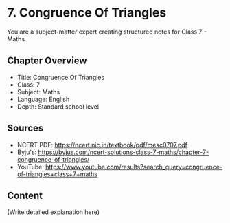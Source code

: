 # 7. Congruence Of Triangles

You are a subject-matter expert creating structured notes for Class 7 - Maths.

## Chapter Overview
- Title: Congruence Of Triangles
- Class: 7
- Subject: Maths
- Language: English
- Depth: Standard school level

## Sources
- NCERT PDF: https://ncert.nic.in/textbook/pdf/mesc0707.pdf
- Byju's: https://byjus.com/ncert-solutions-class-7-maths/chapter-7-congruence-of-triangles/
- YouTube: https://www.youtube.com/results?search_query=congruence-of-triangles+class+7+maths

## Content
(Write detailed explanation here)
